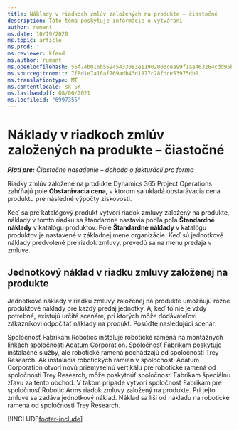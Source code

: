 ```yaml
---
title: Náklady v riadkoch zmlúv založených na produkte – čiastočné
description: Táto téma poskytuje informácie o vytváraní
author: rumant
ms.date: 10/19/2020
ms.topic: article
ms.prod: ''
ms.reviewer: kfend
ms.author: rumant
ms.openlocfilehash: 55f74b016b55945433083e11902003cea99f1aa463264cdd95b0aad389592e20
ms.sourcegitcommit: 7f8d1e7a16af769adb43d1877c28fdce53975db8
ms.translationtype: MT
ms.contentlocale: sk-SK
ms.lasthandoff: 08/06/2021
ms.locfileid: "6997355"
---
```

# <a name="cost-product-based-contract-lines---lite"></a>Náklady v riadkoch zmlúv založených na produkte – čiastočné

_**Platí pre:** Čiastočné nasadenie – dohoda o fakturácii pro forma_


Riadky zmlúv založené na produkte Dynamics 365 Project Operations zahŕňajú pole **Obstarávacia cena**, v ktorom sa ukladá obstarávacia cena produktu pre následné výpočty ziskovosti.

Keď sa pre katalógový produkt vytvorí riadok zmluvy založený na produkte, náklady v tomto riadku sa štandardne nastavia podľa poľa **Štandardné náklady** v katalógu produktov. Pole **Štandardné náklady** v katalógu produktov je nastavené v základnej mene organizácie. Keď sú jednotkové náklady predvolené pre riadok zmluvy, prevedú sa na menu predaja v zmluve.

## <a name="unit-cost-on-a-product-based-contract-line"></a>Jednotkový náklad v riadku zmluvy založenej na produkte

Jednotkové náklady v riadku zmluvy založenej na produkte umožňujú rôzne produktové náklady pre každý predaj jednotky. Aj keď to nie je vždy potrebné, existujú určité scenáre, pri ktorých môže dodávateľovi zákazníkovi odpočítať náklady na produkt. Posúďte nasledujúci scenár:

Spoločnosť Fabrikam Robotics inštaluje robotické ramená na montážnych linkách spoločnosti Adatum Corporation. Spoločnosť Fabrikam poskytuje inštalačné služby, ale robotické ramená pochádzajú od spoločnosti Trey Research. Ak inštalácia robotických ramien v spoločnosti Adatum Corporation otvorí novú priemyselnú vertikálu pre robotické ramená od spoločnosti Trey Research, môže poskytnúť spoločnosti Fabrikam špeciálnu zľavu za tento obchod. V takom prípade vytvorí spoločnosť Fabrikam pre spoločnosť Robotic Arms riadok zmluvy založený na produkte. Pri tejto zmluve sa zadáva jednotkový náklad. Náklad sa líši od nákladu na robotické ramená od spoločnosti Trey Research.


[!INCLUDE[footer-include](../../includes/footer-banner.md)]
